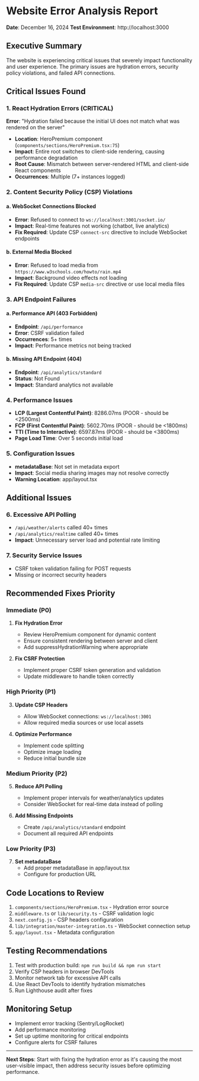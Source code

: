 # Website Error Analysis Report
**Date**: December 16, 2024
**Test Environment**: http://localhost:3000

## Executive Summary
The website is experiencing critical issues that severely impact functionality and user experience. The primary issues are hydration errors, security policy violations, and failed API connections.

## Critical Issues Found

### 1. React Hydration Errors (CRITICAL)
**Error**: "Hydration failed because the initial UI does not match what was rendered on the server"
- **Location**: HeroPremium component (`components/sections/HeroPremium.tsx:75`)
- **Impact**: Entire root switches to client-side rendering, causing performance degradation
- **Root Cause**: Mismatch between server-rendered HTML and client-side React components
- **Occurrences**: Multiple (7+ instances logged)

### 2. Content Security Policy (CSP) Violations

#### a. WebSocket Connections Blocked
- **Error**: Refused to connect to `ws://localhost:3001/socket.io/`
- **Impact**: Real-time features not working (chatbot, live analytics)
- **Fix Required**: Update CSP `connect-src` directive to include WebSocket endpoints

#### b. External Media Blocked
- **Error**: Refused to load media from `https://www.w3schools.com/howto/rain.mp4`
- **Impact**: Background video effects not loading
- **Fix Required**: Update CSP `media-src` directive or use local media files

### 3. API Endpoint Failures

#### a. Performance API (403 Forbidden)
- **Endpoint**: `/api/performance`
- **Error**: CSRF validation failed
- **Occurrences**: 5+ times
- **Impact**: Performance metrics not being tracked

#### b. Missing API Endpoint (404)
- **Endpoint**: `/api/analytics/standard`
- **Status**: Not Found
- **Impact**: Standard analytics not available

### 4. Performance Issues
- **LCP (Largest Contentful Paint)**: 8286.07ms (POOR - should be <2500ms)
- **FCP (First Contentful Paint)**: 5602.70ms (POOR - should be <1800ms)
- **TTI (Time to Interactive)**: 6597.87ms (POOR - should be <3800ms)
- **Page Load Time**: Over 5 seconds initial load

### 5. Configuration Issues
- **metadataBase**: Not set in metadata export
- **Impact**: Social media sharing images may not resolve correctly
- **Warning Location**: app/layout.tsx

## Additional Issues

### 6. Excessive API Polling
- `/api/weather/alerts` called 40+ times
- `/api/analytics/realtime` called 40+ times
- **Impact**: Unnecessary server load and potential rate limiting

### 7. Security Service Issues
- CSRF token validation failing for POST requests
- Missing or incorrect security headers

## Recommended Fixes Priority

### Immediate (P0)
1. **Fix Hydration Error**
   - Review HeroPremium component for dynamic content
   - Ensure consistent rendering between server and client
   - Add suppressHydrationWarning where appropriate

2. **Fix CSRF Protection**
   - Implement proper CSRF token generation and validation
   - Update middleware to handle token correctly

### High Priority (P1)
3. **Update CSP Headers**
   - Allow WebSocket connections: `ws://localhost:3001`
   - Allow required media sources or use local assets

4. **Optimize Performance**
   - Implement code splitting
   - Optimize image loading
   - Reduce initial bundle size

### Medium Priority (P2)
5. **Reduce API Polling**
   - Implement proper intervals for weather/analytics updates
   - Consider WebSocket for real-time data instead of polling

6. **Add Missing Endpoints**
   - Create `/api/analytics/standard` endpoint
   - Document all required API endpoints

### Low Priority (P3)
7. **Set metadataBase**
   - Add proper metadataBase in app/layout.tsx
   - Configure for production URL

## Code Locations to Review
1. `components/sections/HeroPremium.tsx` - Hydration error source
2. `middleware.ts` or `lib/security.ts` - CSRF validation logic
3. `next.config.js` - CSP headers configuration
4. `lib/integration/master-integration.ts` - WebSocket connection setup
5. `app/layout.tsx` - Metadata configuration

## Testing Recommendations
1. Test with production build: `npm run build && npm run start`
2. Verify CSP headers in browser DevTools
3. Monitor network tab for excessive API calls
4. Use React DevTools to identify hydration mismatches
5. Run Lighthouse audit after fixes

## Monitoring Setup
- Implement error tracking (Sentry/LogRocket)
- Add performance monitoring
- Set up uptime monitoring for critical endpoints
- Configure alerts for CSRF failures

---

**Next Steps**: Start with fixing the hydration error as it's causing the most user-visible impact, then address security issues before optimizing performance.